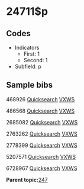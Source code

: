 # 24711$p

## Codes

-   Indicators
    -   First: 1
    -   Second: 1
-   Subfield: p

## Sample bibs

468926 [Quicksearch](https://search.library.yale.edu/catalog/468926) [VXWS](http://prodorbis.library.yale.edu:7014/vxws/GetHoldingsService?bibId=468926)

486568 [Quicksearch](https://search.library.yale.edu/catalog/486568) [VXWS](http://prodorbis.library.yale.edu:7014/vxws/GetHoldingsService?bibId=486568)

2685082 [Quicksearch](https://search.library.yale.edu/catalog/2685082) [VXWS](http://prodorbis.library.yale.edu:7014/vxws/GetHoldingsService?bibId=2685082)

2763262 [Quicksearch](https://search.library.yale.edu/catalog/2763262) [VXWS](http://prodorbis.library.yale.edu:7014/vxws/GetHoldingsService?bibId=2763262)

2778399 [Quicksearch](https://search.library.yale.edu/catalog/2778399) [VXWS](http://prodorbis.library.yale.edu:7014/vxws/GetHoldingsService?bibId=2778399)

5207571 [Quicksearch](https://search.library.yale.edu/catalog/5207571) [VXWS](http://prodorbis.library.yale.edu:7014/vxws/GetHoldingsService?bibId=5207571)

6728967 [Quicksearch](https://search.library.yale.edu/catalog/6728967) [VXWS](http://prodorbis.library.yale.edu:7014/vxws/GetHoldingsService?bibId=6728967)

**Parent topic:**[247](../../tags/247/247.md)

